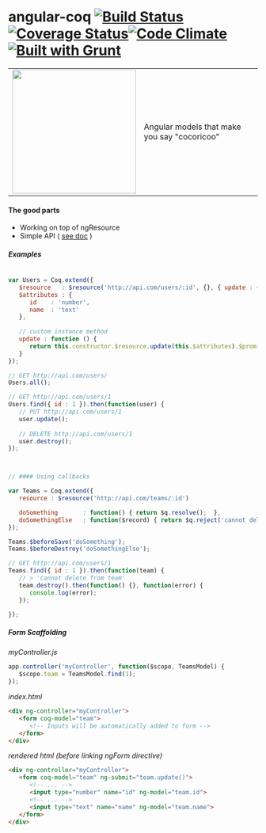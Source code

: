 angular-coq [![Build Status](https://travis-ci.org/squareteam/angular-coq.svg?branch=master)](https://travis-ci.org/squareteam/angular-coq)[![Coverage Status](https://coveralls.io/repos/squareteam/angular-coq/badge.png?branch=master)](https://coveralls.io/r/squareteam/angular-coq?branch=master)[![Code Climate](https://codeclimate.com/github/squareteam/angular-coq.png)](https://codeclimate.com/github/squareteam/angular-coq) [![Built with Grunt](https://cdn.gruntjs.com/builtwith.png)](http://gruntjs.com/)
===========

<table>
<tr>
<td>
<img src="http://www.coloriages.fr/coloriages/coloriage-looney-toons-charlie-le-coq.jpg" width="250">
</td>
<td>
Angular models that make you say "cocoricoo"
</td>
</tr>
</table>


#### The good parts

- Working on top of ngResource
- Simple API ( [see doc](https://github.com/squareteam/angular-coq/wiki/Coq-API) )

##### Examples

```js

var Users = Coq.extend({
   $resource   : $resource('http://api.com/users/:id', {}, { update : { method : 'PUT' } }),
   $attributes : {
      id    : 'number',
      name  : 'text'
   },
   
   // custom instance method
   update : function () {
      return this.constructor.$resource.update(this.$attributes).$promise;
   }
});

// GET http://api.com/users/
Users.all();

// GET http://api.com/users/1
Users.find({ id : 1 }).then(function(user) {
   // PUT http://api.com/users/1
   user.update();
   
   // DELETE http://api.com/users/1
   user.destroy();
});



// #### Using callbacks

var Teams = Coq.extend({
   resource : $resource('http://api.com/teams/:id')

   doSomething       : function() { return $q.resolve();  },
   doSomethingElse   : function($record) { return $q.reject('cannot delete from team'); }
});

Teams.$beforeSave('doSomething');
Teams.$beforeDestroy('doSomethingElse');

// GET http://api.com/users/1
Teams.find({ id : 1 }).then(function(team) {
   // > 'cannot delete from team'
   team.destroy().then(function() {}, function(error) {
      console.log(error);
   });

});
```


##### Form Scaffolding

*myController.js*
```js
app.controller('myController', function($scope, TeamsModel) {
   $scope.team = TeamsModel.find(1);
});
```

*index.html*
```html
<div ng-controller="myController">
   <form coq-model="team">
      <!-- Inputs will be automatically added to form -->
   </form>
</div>
```

*rendered html (before linking ngForm directive)*
```html
<div ng-controller="myController">
   <form coq-model="team" ng-submit="team.update()">
      <!-- ... -->
      <input type="number" name="id" ng-model="team.id">
      <!-- ... -->
      <input type="text" name="name" ng-model="team.name">
   </form>
</div>
```
